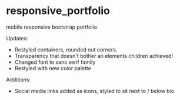 # responsive_portfolio
mobile responsive bootstrap portfolio 

Updates: 
-   Restyled containers, rounded out corners.
-   Transparency that doesn't bother an elements children achieved! 
-   Changed font to sans serif family
-   Restyled with new color palette 

Additions: 
-   Social media links added as icons, styled to sit next to / below bio
